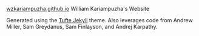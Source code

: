 [wzkariampuzha.github.io](wzkariampuzha.github.io)
William Kariampuzha's Website

Generated using the [Tufte Jekyll](https://github.com/clayh53/tufte-jekyll) theme. Also leverages code from Andrew Miller, Sam Greydanus, Sam Finlayson, and Andrej Karpathy.
